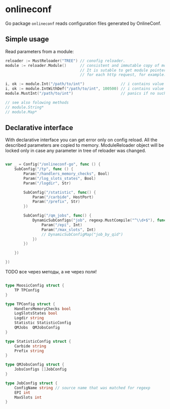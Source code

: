 # onlineconf

Go package `onlineconf` reads configuration files generated by OnlineConf.

## Simple usage

Read parameters from a module:
```go
reloader := MustReloader("TREE") // conofig reloader.
module := reloader.Module()      // consistent and immutable copy of module params
                                 // It is sutable to get module pointer by this method
                                 // for each http request, for example. It does not copy anything.

i, ok := module.Int("/path/to/int")                // i contains value and ok indicates if such key was in config
i, ok := module.IntWithDef("/path/to/int", 100500) // i contains value but if no such key in config i will be set to 100500
module.MustInt("/path/to/int")                     // panics if no such key in config

// see also folowing methods
// module.String*
// module.Map*
```


## Declarative interface

With declarative interface you can get error only on config reload.
All the described parameters are copied to memory. ModuleReloader object
will be locked only in case any parameter in tree of reloader was changed.


```go

var _ = Config("/onlineconf-go", func () {
    SubConfig("/tp", func () {
        Param("/handlers_memory_checks", Bool)
        Param("/log_slots_states", Bool)
        Param("/logdir", Str)

        SubConfig("/statistic", func() {
            Param("/carbide", HostPort)
            Param("/prefix", Str)
        })

        SubConfig("/qm_jobs", func() {
            DynamicSubConfigs("job", regexp.MustCompile("^\\d+$"), func () {
                Param("/epi", Int)
                Param("/max_slots", Int)
                // DynamicSubConfigMap("job_by_qid")
            })
        })

    })

})

```

TODO все через методы, а не через поля!
```go

type MoosicConfig struct {
    TP TPConfig
}

type TPConfig struct {
    HandlersMemoryChecks bool
    LogSlotsStates bool
    Logdir string
    Statistic StatisticConfig
    QMJobs  QMJobsConfig
}

type StatisticConfig struct {
    Carbide string
    Prefix string
}

type QMJobsConfig struct {
    JobsConfigs []JobConfig
}

type JobConfig struct {
    ConfigName string // source name that was matched for regexp
    EPI int
    MaxSlots int
}

```
